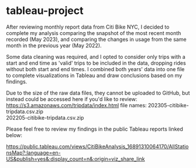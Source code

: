 # tableau-project

After reviewing monthly report data from Citi Bike NYC, I decided to complete my analysis comparing the snapshot of the most recent month recorded (May 2023), and comparing the changes in usage from the same month in the previous year (May 2022). 

Some data cleaning was required, and I opted to consider only trips with a start and end time as 'valid' trips to be included in the data, dropping rides without both start and end times. I combined both years' data into one file to complete visualizations in Tableau and draw conclusions based on my findings.

Due to the size of the raw data files, they cannot be uploaded to GitHub, but instead could be accessed here if you'd like to review: https://s3.amazonaws.com/tripdata/index.html
  file names:  202305-citibike-tripdata.csv.zip  
              202205-citibike-tripdata.csv.zip 

Please feel free to review my findings in the public Tableau reports linked below:

https://public.tableau.com/views/CitiBikeAnalysis_16891310064170/AllStationsMap?:language=en-US&publish=yes&:display_count=n&:origin=viz_share_link

